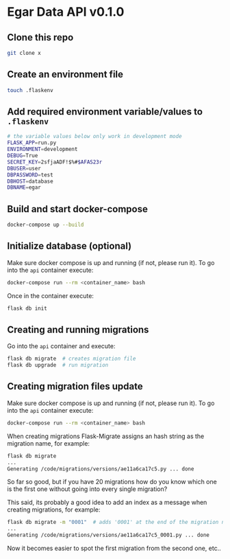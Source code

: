 # Egar Data API v0.1.0

## Clone this repo
```bash
git clone x
```

## Create an environment file
```bash
touch .flaskenv
```

## Add required environment variable/values to `.flaskenv`
```bash
# the variable values below only work in development mode
FLASK_APP=run.py
ENVIRONMENT=development
DEBUG=True
SECRET_KEY=2sfjaADF!$%#$AFAS23r
DBUSER=user
DBPASSWORD=test
DBHOST=database
DBNAME=egar
```

## Build and start docker-compose
```bash
docker-compose up --build
```

## Initialize database (optional)
Make sure docker compose is up and running (if not, please run it).
To go into the `api` container execute:
```bash
docker-compose run --rm <container_name> bash
```
Once in the container execute:
```bash
flask db init
```

## Creating and running migrations
Go into the `api` container and execute:
```bash
flask db migrate  # creates migration file
flask db upgrade  # run migration
```

## Creating migration files update

Make sure docker compose is up and running (if not, please run it).
To go into the `api` container execute:
```bash
docker-compose run --rm <container_name> bash
```

When creating migrations Flask-Migrate assigns an hash string as the migration name, for example:
```bash
flask db migrate
...
Generating /code/migrations/versions/ae11a6ca17c5.py ... done
```
So far so good, but if you have 20 migrations how do you know which one is the first one without going into every single migration?

This said, its probably a good idea to add an index as a message when creating migrations, for example:
```bash
flask db migrate -m "0001"  # adds '0001' at the end of the migration name.
...
Generating /code/migrations/versions/ae11a6ca17c5_0001.py ... done 
```
Now it becomes easier to spot the first migration from the second one, etc..
